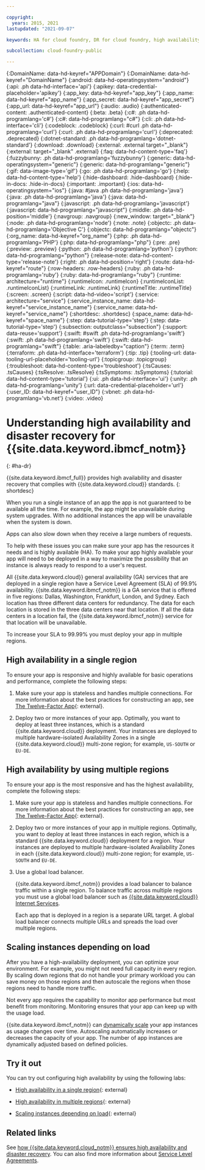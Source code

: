 ```yaml
---

copyright:
  years: 2015, 2021
lastupdated: "2021-09-07"

keywords: HA for cloud foundry, DR for cloud foundry, high availability for cloud foundry, disaster recovery for cloud foundry, failover for cloud foundry

subcollection: cloud-foundry-public

---
```


{:DomainName: data-hd-keyref="APPDomain"}
{:DomainName: data-hd-keyref="DomainName"}
{:android: data-hd-operatingsystem="android"}
{:api: .ph data-hd-interface='api'}
{:apikey: data-credential-placeholder='apikey'}
{:app_key: data-hd-keyref="app_key"}
{:app_name: data-hd-keyref="app_name"}
{:app_secret: data-hd-keyref="app_secret"}
{:app_url: data-hd-keyref="app_url"}
{:audio: .audio}
{:authenticated-content: .authenticated-content}
{:beta: .beta}
{:c#: .ph data-hd-programlang='c#'}
{:c#: data-hd-programlang="c#"}
{:cli: .ph data-hd-interface='cli'}
{:codeblock: .codeblock}
{:curl: #curl .ph data-hd-programlang='curl'}
{:curl: .ph data-hd-programlang='curl'}
{:deprecated: .deprecated}
{:dotnet-standard: .ph data-hd-programlang='dotnet-standard'}
{:download: .download}
{:external: .external target="_blank"}
{:external: target="_blank" .external}
{:faq: data-hd-content-type='faq'}
{:fuzzybunny: .ph data-hd-programlang='fuzzybunny'}
{:generic: data-hd-operatingsystem="generic"}
{:generic: data-hd-programlang="generic"}
{:gif: data-image-type='gif'}
{:go: .ph data-hd-programlang='go'}
{:help: data-hd-content-type='help'}
{:hide-dashboard: .hide-dashboard}
{:hide-in-docs: .hide-in-docs}
{:important: .important}
{:ios: data-hd-operatingsystem="ios"}
{:java: #java .ph data-hd-programlang='java'}
{:java: .ph data-hd-programlang='java'}
{:java: data-hd-programlang="java"}
{:javascript: .ph data-hd-programlang='javascript'}
{:javascript: data-hd-programlang="javascript"}
{:middle: .ph data-hd-position='middle'}
{:navgroup: .navgroup}
{:new_window: target="_blank"}
{:node: .ph data-hd-programlang='node'}
{:note: .note}
{:objectc: .ph data-hd-programlang='Objective C'}
{:objectc: data-hd-programlang="objectc"}
{:org_name: data-hd-keyref="org_name"}
{:php: .ph data-hd-programlang='PHP'}
{:php: data-hd-programlang="php"}
{:pre: .pre}
{:preview: .preview}
{:python: .ph data-hd-programlang='python'}
{:python: data-hd-programlang="python"}
{:release-note: data-hd-content-type='release-note'}
{:right: .ph data-hd-position='right'}
{:route: data-hd-keyref="route"}
{:row-headers: .row-headers}
{:ruby: .ph data-hd-programlang='ruby'}
{:ruby: data-hd-programlang="ruby"}
{:runtime: architecture="runtime"}
{:runtimeIcon: .runtimeIcon}
{:runtimeIconList: .runtimeIconList}
{:runtimeLink: .runtimeLink}
{:runtimeTitle: .runtimeTitle}
{:screen: .screen}
{:script: data-hd-video='script'}
{:service: architecture="service"}
{:service_instance_name: data-hd-keyref="service_instance_name"}
{:service_name: data-hd-keyref="service_name"}
{:shortdesc: .shortdesc}
{:space_name: data-hd-keyref="space_name"}
{:step: data-tutorial-type='step'}
{:step: data-tutorial-type='step'} 
{:subsection: outputclass="subsection"}
{:support: data-reuse='support'}
{:swift: #swift .ph data-hd-programlang='swift'}
{:swift: .ph data-hd-programlang='swift'}
{:swift: data-hd-programlang="swift"}
{:table: .aria-labeledby="caption"}
{:term: .term}
{:terraform: .ph data-hd-interface='terraform'}
{:tip: .tip}
{:tooling-url: data-tooling-url-placeholder='tooling-url'}
{:topicgroup: .topicgroup}
{:troubleshoot: data-hd-content-type='troubleshoot'}
{:tsCauses: .tsCauses}
{:tsResolve: .tsResolve}
{:tsSymptoms: .tsSymptoms}
{:tutorial: data-hd-content-type='tutorial'}
{:ui: .ph data-hd-interface='ui'}
{:unity: .ph data-hd-programlang='unity'}
{:url: data-credential-placeholder='url'}
{:user_ID: data-hd-keyref="user_ID"}
{:vbnet: .ph data-hd-programlang='vb.net'}
{:video: .video}


# Understanding high availability and disaster recovery for {{site.data.keyword.ibmcf_notm}}
{: #ha-dr}

{{site.data.keyword.ibmcf_full}} provides high availability and disaster recovery that complies with {{site.data.keyword.cloud}} standards.
{: shortdesc}

When you run a single instance of an app the app is not guaranteed to be available all the time.  For example, the app might be unavailable during system upgrades.  With no additional instances the app will be unavailable when the system is down.

Apps can also slow down when they receive a large numbers of requests.

To help with these issues you can make sure your app has the resources it needs and is highly available (HA).  To make your app highly available your app will need to be deployed in a way to maximize the possibility that an instance is always ready to respond to a user's request.

All {{site.data.keyword.cloud}} general availability (GA) services that are deployed in a single region have a Service Level Agreement (SLA) of 99.9% availability. {{site.data.keyword.ibmcf_notm}} is a GA service that is offered in five regions: Dallas, Washington, Frankfurt, London, and Sydney. Each location has three different data centers for redundancy. The data for each location is stored in the three data centers near that location. If all the data centers in a location fail, the {{site.data.keyword.ibmcf_notm}} service for that location will be unavailable.

To increase your SLA to 99.99% you must deploy your app in multiple regions.

## High availability in a single region

To ensure your app is responsive and highly available for basic operations and performance, complete the following steps:

1. Make sure your app is stateless and handles multiple connections. For more information about the best practices for constructing an app, see [The Twelve-Factor App](https://12factor.net/){: external}.

2. Deploy two or more instances of your app.  Optimally, you want to deploy at least three instances, which is a standard {{site.data.keyword.cloud}} deployment.  Your instances are deployed to multiple hardware-isolated Availability Zones in a single {{site.data.keyword.cloud}} multi-zone region; for example, `US-SOUTH` or `EU-DE`.

## High availability by using multiple regions

To ensure your app is the most responsive and has the highest availability, complete the following steps:

1. Make sure your app is stateless and handles multiple connections. For more information about the best practices for constructing an app, see [The Twelve-Factor App](https://12factor.net/){: external}.

2. Deploy two or more instances of your app in multiple regions.  Optimally, you want to deploy at least three instances in each region, which is a standard {{site.data.keyword.cloud}} deployment for a region.  Your instances are  deployed to multiple hardware-isolated Availability Zones in each {{site.data.keyword.cloud}} multi-zone region; for example, `US-SOUTH` and `EU-DE`.

3. Use a global load balancer.  

    {{site.data.keyword.ibmcf_notm}} provides a load balancer to balance traffic within a single region. To balance traffic across multiple regions you must use a global load balancer such as [{{site.data.keyword.cloud}} Internet Services](/docs/cis?topic=cis-getting-started).  

    Each app that is deployed in a region is a separate URL target.  A global load balancer connects multiple URLs and spreads the load over multiple regions.

## Scaling instances depending on load

After you have a high-availability deployment, you can optimize your environment.  For example, you might not need full capacity in every region. By scaling down regions that do not handle your primary workload you can save money on those regions and then autoscale the regions when those regions need to handle more traffic.

Not every app requires the capability to monitor app performance but most benefit from monitoring.  Monitoring ensures that your app can keep up with the usage load.

{{site.data.keyword.ibmcf_notm}} can [dynamically scale](/docs/cloud-foundry-public?topic=cloud-foundry-public-autoscale_cloud_foundry_apps) your app instances as usage changes over time.  Autoscaling automatically increases or decreases the capacity of your app.  The number of app instances are dynamically adjusted based on defined policies.

## Try it out

You can try out configuring high availability by using the following labs:

* [High availability in a single region](https://ibm.ent.box.com/notes/344432520384?s=qw9hjyrwd1bm0t8pnegvekdq08y3ubu9){: external}

* [High availability in multiple regions](https://ibm.ent.box.com/notes/344405888320?s=he7jr9pt5o6rlvk813nlbm3z1m0eyv33){: external}

* [Scaling instances depending on load](https://ibm.ent.box.com/notes/302764242833?s=8fybw54tw7i6oq7luqugj6i1m8bbzp4l){: external}

## Related links

See [how {{site.data.keyword.cloud_notm}} ensures high availability and disaster recovery](/docs/overview?topic=overview-zero-downtime#zero-downtime). You can also find more information about [Service Level Agreements](/docs/overview?topic=overview-slas).  




